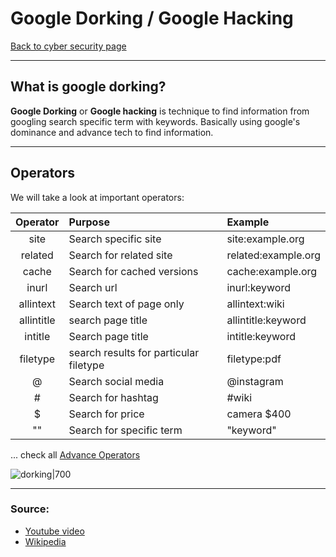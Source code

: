 # Google Dorking / Google Hacking
[Back to cyber security page](./index.md)

---

## What is google dorking?
**Google Dorking** or **Google hacking** is technique to find information from googling search specific term with keywords. Basically using google's dominance and advance tech to find information.

---

## Operators
We will take a look at important operators:

|Operator|Purpose|Example|
|:-:|:-|:-|
|site|Search specific site|site:example.org|
|related|Search for related site|related:example.org|
|cache|Search for cached versions|cache:example.org|
|inurl|Search url|inurl:keyword|
|allintext|Search text of page only|allintext:wiki|
|allintitle|search page title|allintitle:keyword|
|intitle|Search page title|intitle:keyword|
|filetype|search results for particular filetype|filetype:pdf|
|@|Search social media|@instagram|
|#|Search for hashtag|\#wiki|
|$|Search for price|camera $400|
|""|Search for specific term|"keyword"|

... check all [Advance Operators](https://en.wikipedia.org/wiki/Google_hacking)

![dorking|700](https://www.cybrary.it/wp-content/uploads/2016/06/Google-Dorks-Guide-8.5x14-1.jpg)

---

### Source:
- [Youtube video](https://youtu.be/u_gOnwWEXiA)
- [Wikipedia](https://en.wikipedia.org/wiki/Google_hacking)